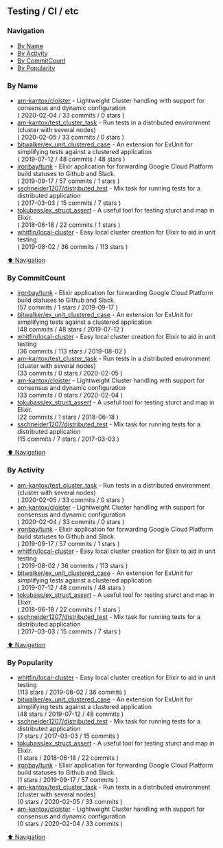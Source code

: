 ## Testing / CI / etc

### Navigation

- [By Name](#by-name)
- [By Activity](#by-activity)
- [By CommitCount](#by-commitcount)
- [By Popularity](#by-popularity)

### By Name
<!-- PROJECTS_LIST -->
- [am-kantox/cloister](https://github.com/am-kantox/cloister) - Lightweight Cluster handling with support for consensus and dynamic configuration <br/> ( 2020-02-04 / 33 commits / 0 stars )
- [am-kantox/test_cluster_task](https://github.com/am-kantox/test_cluster_task) - Run tests in a distributed environment (cluster with several nodes) <br/> ( 2020-02-05 / 33 commits / 0 stars )
- [bitwalker/ex_unit_clustered_case](https://github.com/bitwalker/ex_unit_clustered_case) - An extension for ExUnit for simplifying tests against a clustered application <br/> ( 2019-07-12 / 48 commits / 48 stars )
- [ironbay/tunk](https://github.com/ironbay/tunk) - Elixir application for forwarding Google Cloud Platform build statuses to Github and Slack. <br/> ( 2019-09-17 / 57 commits / 1 stars )
- [sschneider1207/distributed_test](https://github.com/sschneider1207/distributed_test) - Mix task for running tests for a distributed application <br/> ( 2017-03-03 / 15 commits / 7 stars )
- [tokubass/ex_struct_assert](https://github.com/tokubass/ex_struct_assert) - A useful tool for testing sturct and map in Elixir. <br/> ( 2018-06-18 / 22 commits / 1 stars )
- [whitfin/local-cluster](https://github.com/whitfin/local-cluster) - Easy local cluster creation for Elixir to aid in unit testing <br/> ( 2019-08-02 / 36 commits / 113 stars )
<!-- /PROJECTS_LIST -->

[⬆ Navigation](#navigation)

### By CommitCount
<!-- COMMITCOUNT_LIST -->
- [ironbay/tunk](https://github.com/ironbay/tunk) - Elixir application for forwarding Google Cloud Platform build statuses to Github and Slack. <br/> (57 commits / 1 stars / 2019-09-17 )
- [bitwalker/ex_unit_clustered_case](https://github.com/bitwalker/ex_unit_clustered_case) - An extension for ExUnit for simplifying tests against a clustered application <br/> (48 commits / 48 stars / 2019-07-12 )
- [whitfin/local-cluster](https://github.com/whitfin/local-cluster) - Easy local cluster creation for Elixir to aid in unit testing <br/> (36 commits / 113 stars / 2019-08-02 )
- [am-kantox/test_cluster_task](https://github.com/am-kantox/test_cluster_task) - Run tests in a distributed environment (cluster with several nodes) <br/> (33 commits / 0 stars / 2020-02-05 )
- [am-kantox/cloister](https://github.com/am-kantox/cloister) - Lightweight Cluster handling with support for consensus and dynamic configuration <br/> (33 commits / 0 stars / 2020-02-04 )
- [tokubass/ex_struct_assert](https://github.com/tokubass/ex_struct_assert) - A useful tool for testing sturct and map in Elixir. <br/> (22 commits / 1 stars / 2018-06-18 )
- [sschneider1207/distributed_test](https://github.com/sschneider1207/distributed_test) - Mix task for running tests for a distributed application <br/> (15 commits / 7 stars / 2017-03-03 )
<!-- /COMMITCOUNT_LIST -->
[⬆ Navigation](#navigation)

### By Activity
<!-- ACTIVITY_LIST -->
- [am-kantox/test_cluster_task](https://github.com/am-kantox/test_cluster_task) - Run tests in a distributed environment (cluster with several nodes) <br/> ( 2020-02-05 / 33 commits / 0 stars )
- [am-kantox/cloister](https://github.com/am-kantox/cloister) - Lightweight Cluster handling with support for consensus and dynamic configuration <br/> ( 2020-02-04 / 33 commits / 0 stars )
- [ironbay/tunk](https://github.com/ironbay/tunk) - Elixir application for forwarding Google Cloud Platform build statuses to Github and Slack. <br/> ( 2019-09-17 / 57 commits / 1 stars )
- [whitfin/local-cluster](https://github.com/whitfin/local-cluster) - Easy local cluster creation for Elixir to aid in unit testing <br/> ( 2019-08-02 / 36 commits / 113 stars )
- [bitwalker/ex_unit_clustered_case](https://github.com/bitwalker/ex_unit_clustered_case) - An extension for ExUnit for simplifying tests against a clustered application <br/> ( 2019-07-12 / 48 commits / 48 stars )
- [tokubass/ex_struct_assert](https://github.com/tokubass/ex_struct_assert) - A useful tool for testing sturct and map in Elixir. <br/> ( 2018-06-18 / 22 commits / 1 stars )
- [sschneider1207/distributed_test](https://github.com/sschneider1207/distributed_test) - Mix task for running tests for a distributed application <br/> ( 2017-03-03 / 15 commits / 7 stars )
<!-- /ACTIVITY_LIST -->

[⬆ Navigation](#navigation)

### By Popularity
<!-- POPULARITY_LIST -->
- [whitfin/local-cluster](https://github.com/whitfin/local-cluster) - Easy local cluster creation for Elixir to aid in unit testing <br/> (113 stars / 2019-08-02 / 36 commits )
- [bitwalker/ex_unit_clustered_case](https://github.com/bitwalker/ex_unit_clustered_case) - An extension for ExUnit for simplifying tests against a clustered application <br/> (48 stars / 2019-07-12 / 48 commits )
- [sschneider1207/distributed_test](https://github.com/sschneider1207/distributed_test) - Mix task for running tests for a distributed application <br/> (7 stars / 2017-03-03 / 15 commits )
- [tokubass/ex_struct_assert](https://github.com/tokubass/ex_struct_assert) - A useful tool for testing sturct and map in Elixir. <br/> (1 stars / 2018-06-18 / 22 commits )
- [ironbay/tunk](https://github.com/ironbay/tunk) - Elixir application for forwarding Google Cloud Platform build statuses to Github and Slack. <br/> (1 stars / 2019-09-17 / 57 commits )
- [am-kantox/test_cluster_task](https://github.com/am-kantox/test_cluster_task) - Run tests in a distributed environment (cluster with several nodes) <br/> (0 stars / 2020-02-05 / 33 commits )
- [am-kantox/cloister](https://github.com/am-kantox/cloister) - Lightweight Cluster handling with support for consensus and dynamic configuration <br/> (0 stars / 2020-02-04 / 33 commits )
<!-- /POPULARITY_LIST -->

[⬆ Navigation](#navigation)
